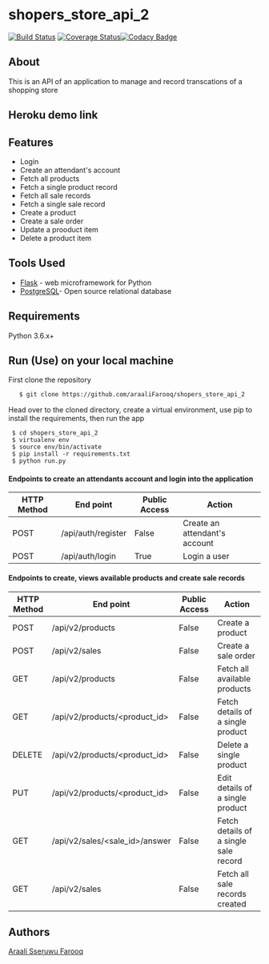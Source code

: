 # shopers_store_api_2
[![Build Status](https://travis-ci.org/araaliFarooq/shopers_store_api_2.svg?branch=challenge_3)](https://travis-ci.org/araaliFarooq/shopers_store_api_2)
[![Coverage Status](https://coveralls.io/repos/github/araaliFarooq/shopers_store_api_2/badge.svg?branch=challenge_3)](https://coveralls.io/github/araaliFarooq/shopers_store_api_2?branch=challenge_3)[![Codacy Badge](https://api.codacy.com/project/badge/Grade/64cbe570b5c34e6f9e587f655c6b276a)](https://www.codacy.com/app/araaliFarooq/shopers_store_api_2?utm_source=github.com&amp;utm_medium=referral&amp;utm_content=araaliFarooq/shopers_store_api_2&amp;utm_campaign=Badge_Grade)

## About
This is an API of an application to manage and record transcations of a shopping store

## Heroku demo link


## Features
- Login
- Create an attendant's account
- Fetch all products
- Fetch a single product record
- Fetch all sale records
- Fetch a single sale record
- Create a product
- Create a sale order
- Update a prooduct item
- Delete a product item


## Tools Used
- [Flask](http://flask.pocoo.org/) - web microframework for Python
- [PostgreSQL](https://www.postgresql.org/)- Open source relational database

## Requirements
Python 3.6.x+

## Run (Use) on your local machine
First clone the repository
```sh
   $ git clone https://github.com/araaliFarooq/shopers_store_api_2
   ```
   Head over to the cloned directory, create a virtual environment, use pip to install the requirements, then run the app
   ```
    $ cd shopers_store_api_2
    $ virtualenv env
    $ source env/bin/activate
    $ pip install -r requirements.txt
    $ python run.py
```
#### Endpoints to create an attendants account and login into the application
HTTP Method|End point | Public Access|Action
-----------|----------|--------------|------
POST | /api/auth/register | False | Create an attendant's account
POST | /api/auth/login | True | Login a user

#### Endpoints to create, views available products and create sale records
HTTP Method|End point | Public Access|Action
-----------|----------|--------------|------
POST | /api/v2/products | False | Create a product
POST | /api/v2/sales | False | Create a sale order
GET | /api/v2/products | False | Fetch all available products
GET | /api/v2/products/<product_id> | False | Fetch details of a single product
DELETE | /api/v2/products/<product_id> | False | Delete a single product
PUT | /api/v2/products/<product_id> | False | Edit details of a single product
GET | /api/v2/sales/<sale_id>/answer | False | Fetch details of a single sale record
GET | /api/v2/sales | False | Fetch all sale records created

## Authors
[Araali Sseruwu Farooq](https://github.com/araalifarooq)
